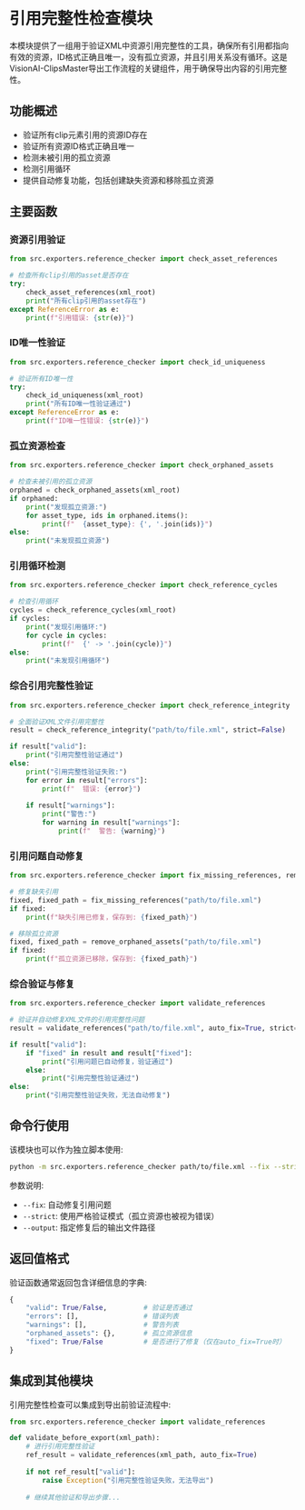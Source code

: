 # 引用完整性检查模块

本模块提供了一组用于验证XML中资源引用完整性的工具，确保所有引用都指向有效的资源，ID格式正确且唯一，没有孤立资源，并且引用关系没有循环。这是VisionAI-ClipsMaster导出工作流程的关键组件，用于确保导出内容的引用完整性。

## 功能概述

- 验证所有clip元素引用的资源ID存在
- 验证所有资源ID格式正确且唯一
- 检测未被引用的孤立资源
- 检测引用循环
- 提供自动修复功能，包括创建缺失资源和移除孤立资源

## 主要函数

### 资源引用验证

```python
from src.exporters.reference_checker import check_asset_references

# 检查所有clip引用的asset是否存在
try:
    check_asset_references(xml_root)
    print("所有clip引用的asset存在")
except ReferenceError as e:
    print(f"引用错误: {str(e)}")
```

### ID唯一性验证

```python
from src.exporters.reference_checker import check_id_uniqueness

# 验证所有ID唯一性
try:
    check_id_uniqueness(xml_root)
    print("所有ID唯一性验证通过")
except ReferenceError as e:
    print(f"ID唯一性错误: {str(e)}")
```

### 孤立资源检查

```python
from src.exporters.reference_checker import check_orphaned_assets

# 检查未被引用的孤立资源
orphaned = check_orphaned_assets(xml_root)
if orphaned:
    print("发现孤立资源:")
    for asset_type, ids in orphaned.items():
        print(f"  {asset_type}: {', '.join(ids)}")
else:
    print("未发现孤立资源")
```

### 引用循环检测

```python
from src.exporters.reference_checker import check_reference_cycles

# 检查引用循环
cycles = check_reference_cycles(xml_root)
if cycles:
    print("发现引用循环:")
    for cycle in cycles:
        print(f"  {' -> '.join(cycle)}")
else:
    print("未发现引用循环")
```

### 综合引用完整性验证

```python
from src.exporters.reference_checker import check_reference_integrity

# 全面验证XML文件引用完整性
result = check_reference_integrity("path/to/file.xml", strict=False)

if result["valid"]:
    print("引用完整性验证通过")
else:
    print("引用完整性验证失败:")
    for error in result["errors"]:
        print(f"  错误: {error}")
    
    if result["warnings"]:
        print("警告:")
        for warning in result["warnings"]:
            print(f"  警告: {warning}")
```

### 引用问题自动修复

```python
from src.exporters.reference_checker import fix_missing_references, remove_orphaned_assets

# 修复缺失引用
fixed, fixed_path = fix_missing_references("path/to/file.xml")
if fixed:
    print(f"缺失引用已修复，保存到: {fixed_path}")

# 移除孤立资源
fixed, fixed_path = remove_orphaned_assets("path/to/file.xml")
if fixed:
    print(f"孤立资源已移除，保存到: {fixed_path}")
```

### 综合验证与修复

```python
from src.exporters.reference_checker import validate_references

# 验证并自动修复XML文件的引用完整性问题
result = validate_references("path/to/file.xml", auto_fix=True, strict=False)

if result["valid"]:
    if "fixed" in result and result["fixed"]:
        print("引用问题已自动修复，验证通过")
    else:
        print("引用完整性验证通过")
else:
    print("引用完整性验证失败，无法自动修复")
```

## 命令行使用

该模块也可以作为独立脚本使用:

```bash
python -m src.exporters.reference_checker path/to/file.xml --fix --strict
```

参数说明:
- `--fix`: 自动修复引用问题
- `--strict`: 使用严格验证模式（孤立资源也被视为错误）
- `--output`: 指定修复后的输出文件路径

## 返回值格式

验证函数通常返回包含详细信息的字典:

```python
{
    "valid": True/False,         # 验证是否通过
    "errors": [],                # 错误列表
    "warnings": [],              # 警告列表
    "orphaned_assets": {},       # 孤立资源信息
    "fixed": True/False          # 是否进行了修复（仅在auto_fix=True时）
}
```

## 集成到其他模块

引用完整性检查可以集成到导出前验证流程中:

```python
from src.exporters.reference_checker import validate_references

def validate_before_export(xml_path):
    # 进行引用完整性验证
    ref_result = validate_references(xml_path, auto_fix=True)
    
    if not ref_result["valid"]:
        raise Exception("引用完整性验证失败，无法导出")
    
    # 继续其他验证和导出步骤...
``` 